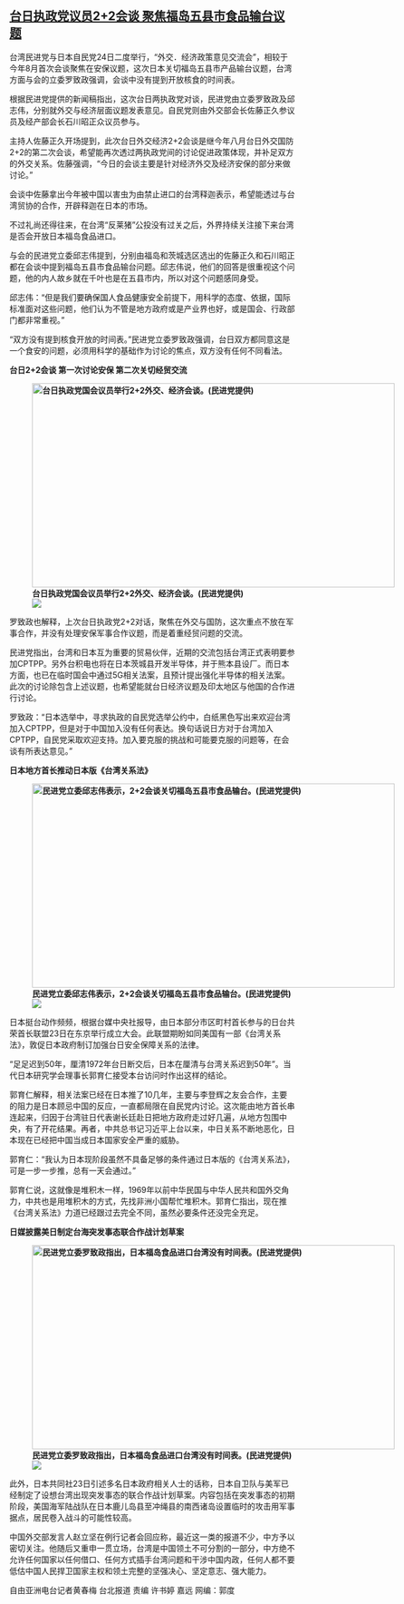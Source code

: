 <!--1640365712000-->
[台日执政党议员2+2会谈 聚焦福岛五县市食品输台议题](https://www.rfa.org/mandarin/yataibaodao/gangtai/hcm2-12242021105512.html)
------

<p>台湾民进党与日本自民党24日二度举行，“外交．经济政策意见交流会”，相较于今年8月首次会谈聚焦在安保议题，这次日本关切福岛五县市产品输台议题，台湾方面与会的立委罗致政强调，会谈中没有提到开放核食的时间表。</p><p>根据民进党提供的新闻稿指出，这次台日两执政党对谈，民进党由立委罗致政及邱志伟，分别就外交与经济层面议题发表意见。自民党则由外交部会长佐藤正久参议员及经产部会长石川昭正众议员参与。</p><p>主持人佐藤正久开场提到，此次台日外交经济2+2会谈是继今年八月台日外交国防2+2的第二次会谈，希望能再次透过两执政党间的讨论促进政策体现，并补足双方的外交关系。佐藤强调，“今日的会谈主要是针对经济外交及经济安保的部分来做讨论。”</p><p>会谈中佐藤拿出今年被中国以害虫为由禁止进口的台湾释迦表示，希望能透过与台湾贸协的合作，开辟释迦在日本的市场。</p><p>不过礼尚还得往来，在台湾“反莱猪”公投没有过关之后，外界持续关注接下来台湾是否会开放日本福岛食品进口。</p><p>与会的民进党立委邱志伟提到，分别由福岛和茨城选区选出的佐藤正久和石川昭正都在会谈中提到福岛五县市食品输台问题。邱志伟说，他们的回答是很重视这个问题，他的内人故乡就在千叶也是在五县市内，所以对这个问题感同身受。</p><p>邱志伟：“但是我们要确保国人食品健康安全前提下，用科学的态度、依据，国际标准面对这些问题，他们认为不管是地方政府或是产业界也好，或是国会、行政部门都非常重视。”</p><p>“双方没有提到核食开放的时间表。”民进党立委罗致政强调，台日双方都同意这是一个食安的问题，必须用科学的基础作为讨论的焦点，双方没有任何不同看法。</p><p><strong>台日2+2会谈 第一次讨论安保 第二次关切经贸交流</strong></p><p><strong><figure class="image-richtext image-inline captioned" style="width:640px;"><img alt="台日执政党国会议员举行2+2外交、经济会谈。(民进党提供)" height="360" src="https://www.rfa.org/mandarin/yataibaodao/gangtai/hcm2-12242021105512.html/57164e8c.jpeg/@@images/47a3067b-3f66-43b1-8ee9-589da70055e3.jpeg" title="2" width="640"/><figcaption class="image-caption">台日执政党国会议员举行2+2外交、经济会谈。(民进党提供)</figcaption><small></small><div id="zoomattribute"><a data-caption="台日执政党国会议员举行2+2外交、经济会谈。(民进党提供)" data-fancybox="" href="https://www.rfa.org/mandarin/yataibaodao/gangtai/hcm2-12242021105512.html/57164e8c.jpeg" id="single_image" title="台日执政党国会议员举行2+2外交、经济会谈。(民进党提供)"><img src="/++plone++rfa-resources/img/icon-zoom.png"/></a></div></figure></strong></p><p>罗致政也解释，上次台日执政党2+2对话，聚焦在外交与国防，这次重点不放在军事合作，并没有处理安保军事合作议题，而是着重经贸问题的交流。</p><p>民进党指出，台湾和日本互为重要的贸易伙伴，近期的交流包括台湾正式表明要参加CPTPP。另外台积电也将在日本茨城县开发半导体，并于熊本县设厂。而日本方面，也已在临时国会中通过5G相关法案，且预计提出强化半导体的相关法案。此次的讨论除包含上述议题，也希望能就台日经济议题及印太地区与他国的合作进行讨论。</p><p>罗致政：“日本选举中，寻求执政的自民党选举公约中，白纸黑色写出来欢迎台湾加入CPTPP，但是对于中国加入没有任何表达。换句话说日方对于台湾加入CPTPP，自民党采取欢迎支持。加入要克服的挑战和可能要克服的问题等，在会谈有所表达意见。”</p><p><strong>日本地方首长推动日本版《台湾关系法》</strong></p><p><strong><figure class="image-richtext image-inline captioned" style="width:640px;"><img alt="民进党立委邱志伟表示，2+2会谈关切福岛五县市食品输台。(民进党提供)" height="360" src="https://www.rfa.org/mandarin/yataibaodao/gangtai/hcm2-12242021105512.html/90b15fd75049.jpeg/@@images/3e2d016a-1f55-4ab4-a5da-cab6a23b39af.jpeg" title="3" width="640"/><figcaption class="image-caption">民进党立委邱志伟表示，2+2会谈关切福岛五县市食品输台。(民进党提供)</figcaption><small></small><div id="zoomattribute"><a data-caption="民进党立委邱志伟表示，2+2会谈关切福岛五县市食品输台。(民进党提供)" data-fancybox="" href="https://www.rfa.org/mandarin/yataibaodao/gangtai/hcm2-12242021105512.html/90b15fd75049.jpeg" id="single_image" title="民进党立委邱志伟表示，2+2会谈关切福岛五县市食品输台。(民进党提供)"><img src="/++plone++rfa-resources/img/icon-zoom.png"/></a></div></figure></strong></p><p>日本挺台动作频频，根据台媒中央社报导，由日本部分市区町村首长参与的日台共荣首长联盟23日在东京举行成立大会。此联盟期盼如同美国有一部《台湾关系法》，敦促日本政府制订加强台日安全保障关系的法律。</p><p>“足足迟到50年，厘清1972年台日断交后，日本在厘清与台湾关系迟到50年”。当代日本研究学会理事长郭育仁接受本台访问时作出这样的结论。</p><p>郭育仁解释，相关法案已经在日本推了10几年，主要与李登辉之友会合作，主要的阻力是日本顾忌中国的反应，一直都局限在自民党内讨论。这次能由地方首长串连起来，归因于台湾驻日代表谢长廷赴日把地方政府走过好几遍，从地方包围中央，有了开花结果。再者，中共总书记习近平上台以来，中日关系不断地恶化，日本现在已经把中国当成日本国家安全严重的威胁。</p><p>郭育仁：“我认为日本现阶段虽然不具备足够的条件通过日本版的《台湾关系法》，可是一步一步推，总有一天会通过。”</p><p>郭育仁说，这就像是堆积木一样，1969年以前中华民国与中华人民共和国外交角力，中共也是用堆积木的方式，先找非洲小国帮忙堆积木。郭育仁指出，现在推《台湾关系法》力道已经跟过去完全不同，虽然必要条件还没完全充足。</p><p><strong>日媒披露美日制定台海突发事态联合作战计划草案</strong></p><p><strong><figure class="image-richtext image-inline captioned" style="width:640px;"><img alt="民进党立委罗致政指出，日本福岛食品进口台湾没有时间表。(民进党提供)" height="360" src="https://www.rfa.org/mandarin/yataibaodao/gangtai/hcm2-12242021105512.html/7f8581f4653f.jpeg/@@images/b767b5ad-cf9e-4c3b-8818-ce943c61de02.jpeg" title="4" width="640"/><figcaption class="image-caption">民进党立委罗致政指出，日本福岛食品进口台湾没有时间表。(民进党提供)</figcaption><small></small><div id="zoomattribute"><a data-caption="民进党立委罗致政指出，日本福岛食品进口台湾没有时间表。(民进党提供)" data-fancybox="" href="https://www.rfa.org/mandarin/yataibaodao/gangtai/hcm2-12242021105512.html/7f8581f4653f.jpeg" id="single_image" title="民进党立委罗致政指出，日本福岛食品进口台湾没有时间表。(民进党提供)"><img src="/++plone++rfa-resources/img/icon-zoom.png"/></a></div></figure></strong></p><p>此外，日本共同社23日引述多名日本政府相关人士的话称，日本自卫队与美军已经制定了设想台湾出现突发事态的联合作战计划草案。内容包括在突发事态的初期阶段，美国海军陆战队在日本鹿儿岛县至冲绳县的南西诸岛设置临时的攻击用军事据点，居民卷入战斗的可能性较高。</p><p>中国外交部发言人赵立坚在例行记者会回应称，最近这一类的报道不少，中方予以密切关注。他随后又重申一贯立场，台湾是中国领土不可分割的一部分，中方绝不允许任何国家以任何借口、任何方式插手台湾问题和干涉中国内政，任何人都不要低估中国人民捍卫国家主权和领土完整的坚强决心、坚定意志、强大能力。</p><p>自由亚洲电台记者黄春梅 台北报道 责编 许书婷 嘉远 网编：郭度</p>
